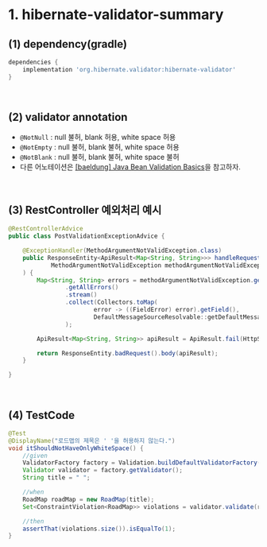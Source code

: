 # 1. hibernate-validator-summary

## (1) dependency(gradle)
```groovy
dependencies {
    implementation 'org.hibernate.validator:hibernate-validator'
}
```

<br>

## (2) validator annotation

- `@NotNull` : null 불허, blank 허용, white space 허용
- `@NotEmpty` : null 불허, blank 불허, white space 허용
- `@NotBlank` : null 불허, blank 불허, white space 불허
- 다른 어노테이션은 [[baeldung] Java Bean Validation Basics](https://www.baeldung.com/javax-validation)을 참고하자.

<br>

## (3) RestController 예외처리 예시

```java
@RestControllerAdvice
public class PostValidationExceptionAdvice {

    @ExceptionHandler(MethodArgumentNotValidException.class)
    public ResponseEntity<ApiResult<Map<String, String>>> handleRequestValidationException(
            MethodArgumentNotValidException methodArgumentNotValidException
    ) {
        Map<String, String> errors = methodArgumentNotValidException.getBindingResult()
                .getAllErrors()
                .stream()
                .collect(Collectors.toMap(
                        error -> ((FieldError) error).getField(),
                        DefaultMessageSourceResolvable::getDefaultMessage)
                );

        ApiResult<Map<String, String>> apiResult = ApiResult.fail(HttpStatus.BAD_REQUEST, errors);

        return ResponseEntity.badRequest().body(apiResult);
    }

}

```

<br>

## (4) TestCode

```java
@Test
@DisplayName("로드맵의 제목은 ' '을 허용하지 않는다.")
void itShouldNotHaveOnlyWhiteSpace() {
    //given
    ValidatorFactory factory = Validation.buildDefaultValidatorFactory();
    Validator validator = factory.getValidator();
    String title = " ";

    //when
    RoadMap roadMap = new RoadMap(title);
    Set<ConstraintViolation<RoadMap>> violations = validator.validate(roadMap);

    //then
    assertThat(violations.size()).isEqualTo(1);
}
```
